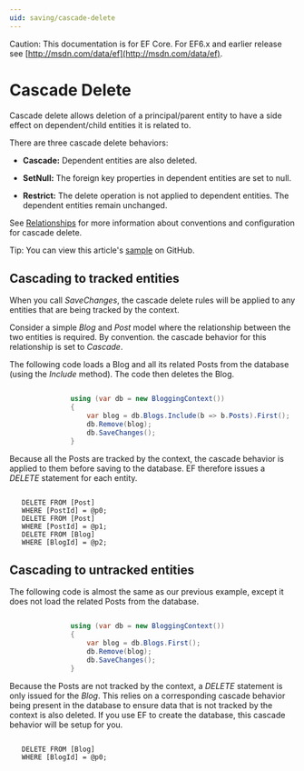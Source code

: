 ```yaml
---
uid: saving/cascade-delete
---
```

Caution: This documentation is for EF Core. For EF6.x and earlier release see [http://msdn.com/data/ef](http://msdn.com/data/ef).

# Cascade Delete

Cascade delete allows deletion of a principal/parent entity to have a side effect on dependent/child entities it is related to.

There are three cascade delete behaviors:
   * **Cascade:** Dependent entities are also deleted.

   * **SetNull:** The foreign key properties in dependent entities are set to null.

   * **Restrict:** The delete operation is not applied to dependent entities. The dependent entities remain unchanged.

See [Relationships](../modeling/relationships.md) for more information about conventions and configuration for cascade delete.

Tip: You can view this article's [sample](https://github.com/aspnet/EntityFramework.Docs/tree/master/samples/Saving/Saving/CascadeDelete/) on GitHub.

## Cascading to tracked entities

When you call *SaveChanges*, the cascade delete rules will be applied to any entities that are being tracked by the context.

Consider a simple *Blog* and *Post* model where the relationship between the two entities is required. By convention. the cascade behavior for this relationship is set to *Cascade*.

The following code loads a Blog and all its related Posts from the database (using the *Include* method). The code then deletes the Blog.

<!-- [!code-csharp[Main](samples/Saving/Saving/CascadeDelete/Sample.cs)] -->

````c#

               using (var db = new BloggingContext())
               {
                   var blog = db.Blogs.Include(b => b.Posts).First();
                   db.Remove(blog);
                   db.SaveChanges();
               }

   ````

Because all the Posts are tracked by the context, the cascade behavior is applied to them before saving to the database. EF therefore issues a  *DELETE* statement for each entity.

<!-- literal_block"xml:space": "preserve", "classes  "backrefs  "names  "dupnames   -->

````

   DELETE FROM [Post]
   WHERE [PostId] = @p0;
   DELETE FROM [Post]
   WHERE [PostId] = @p1;
   DELETE FROM [Blog]
   WHERE [BlogId] = @p2;
   ````

## Cascading to untracked entities

The following code is almost the same as our previous example, except it does not load the related Posts from the database.

<!-- [!code-csharp[Main](samples/Saving/Saving/CascadeDelete/Sample.cs)] -->

````c#

               using (var db = new BloggingContext())
               {
                   var blog = db.Blogs.First();
                   db.Remove(blog);
                   db.SaveChanges();
               }

   ````

Because the Posts are not tracked by the context, a *DELETE* statement is only issued for the *Blog*. This relies on a corresponding cascade behavior being present in the database to ensure data that is not tracked by the context is also deleted. If you use EF to create the database, this cascade behavior will be setup for you.

<!-- literal_block"xml:space": "preserve", "classes  "backrefs  "names  "dupnames   -->

````

   DELETE FROM [Blog]
   WHERE [BlogId] = @p0;
   ````
